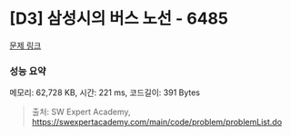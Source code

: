# [D3] 삼성시의 버스 노선 - 6485 

[문제 링크](https://swexpertacademy.com/main/code/problem/problemDetail.do?contestProbId=AWczm7QaACgDFAWn) 

### 성능 요약

메모리: 62,728 KB, 시간: 221 ms, 코드길이: 391 Bytes



> 출처: SW Expert Academy, https://swexpertacademy.com/main/code/problem/problemList.do